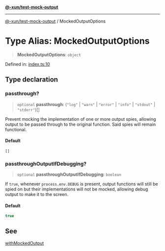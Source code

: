 [**@-xun/test-mock-output**](../README.md)

***

[@-xun/test-mock-output](../README.md) / MockedOutputOptions

# Type Alias: MockedOutputOptions

> **MockedOutputOptions**: `object`

Defined in: [index.ts:10](https://github.com/Xunnamius/test-utils/blob/555adb40d374b409b2f6bb872ee77710f6df6159/packages/test-mock-output/src/index.ts#L10)

## Type declaration

### passthrough?

> `optional` **passthrough**: (`"log"` \| `"warn"` \| `"error"` \| `"info"` \| `"stdout"` \| `"stderr"`)[]

Prevent mocking the implementation of one or more output spies, allowing
output to be passed through to the original function. Said spies will
remain functional.

#### Default

```ts
[]
```

### passthroughOutputIfDebugging?

> `optional` **passthroughOutputIfDebugging**: `boolean`

If `true`, whenever `process.env.DEBUG` is present, output functions will
still be spied on but their implementations will not be mocked, allowing
debug output to make it to the screen.

#### Default

```ts
true
```

## See

[withMockedOutput](../functions/withMockedOutput.md)
